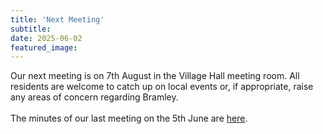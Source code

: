 ```yaml
---
title: 'Next Meeting'
subtitle: 
date: 2025-06-02
featured_image: 
---
```


Our next meeting is on 7th August in the Village Hall meeting room. All residents are welcome to catch up on local events or, if appropriate, raise any areas of concern regarding Bramley. 
<br><br>
The minutes of our last meeting on the 5th June are [here](https://www.dropbox.com/scl/fo/q12214kut17qryr6hxe5o/h?rlkey=378b1m3sa5attqm2wtfevdcco&dl=0).
<br>

